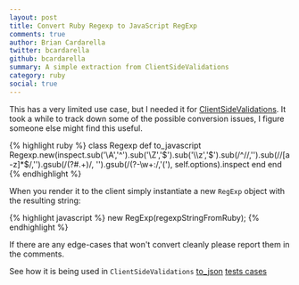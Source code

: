```yaml
---
layout: post
title: Convert Ruby Regexp to JavaScript RegExp
comments: true
author: Brian Cardarella
twitter: bcardarella
github: bcardarella
summary: A simple extraction from ClientSideValidations
category: ruby
social: true
---
```


This has a very limited use case, but I needed it for
[ClientSideValidations](http://github.com/bcardarella/client_side_validations). It took a while
to track down some of the possible conversion issues, I figure someone
else might find this useful.

{% highlight ruby %}
class Regexp
  def to_javascript
    Regexp.new(inspect.sub('\\A','^').sub('\\Z','$').sub('\\z','$').sub(/^\//,'').sub(/\/[a-z]*$/,'').gsub(/\(\?#.+\)/, '').gsub(/\(\?-\w+:/,'('), self.options).inspect
  end
end
{% endhighlight %}

When you render it to the client simply instantiate a new `RegExp`
object with the resulting string:

{% highlight javascript %}
new RegExp(regexpStringFromRuby);
{% endhighlight %}

If there are any edge-cases that won't convert cleanly please report
them in the comments.

See how it is being used in `ClientSideValidations` [to_json](https://github.com/bcardarella/client_side_validations/blob/master/lib/client_side_validations/core_ext/regexp.rb)
[tests cases](https://github.com/bcardarella/client_side_validations/blob/master/test/core_ext/cases/test_core_ext.rb)
